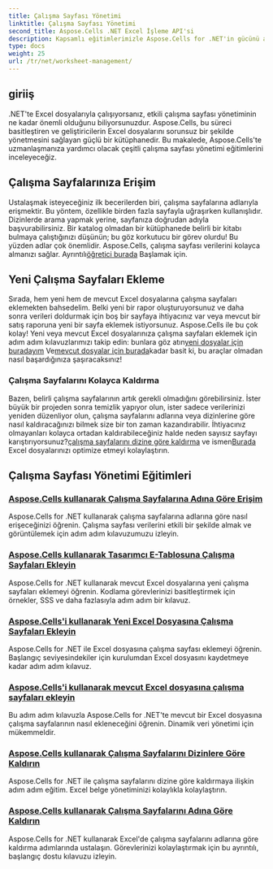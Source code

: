 ```yaml
---
title: Çalışma Sayfası Yönetimi
linktitle: Çalışma Sayfası Yönetimi
second_title: Aspose.Cells .NET Excel İşleme API'si
description: Kapsamlı eğitimlerimizle Aspose.Cells for .NET'in gücünü açığa çıkarın ve adım adım talimatlarla çalışma sayfası yönetiminde size rehberlik edin.
type: docs
weight: 25
url: /tr/net/worksheet-management/
---
```

## giriiş

.NET'te Excel dosyalarıyla çalışıyorsanız, etkili çalışma sayfası yönetiminin ne kadar önemli olduğunu biliyorsunuzdur. Aspose.Cells, bu süreci basitleştiren ve geliştiricilerin Excel dosyalarını sorunsuz bir şekilde yönetmesini sağlayan güçlü bir kütüphanedir. Bu makalede, Aspose.Cells'te uzmanlaşmanıza yardımcı olacak çeşitli çalışma sayfası yönetimi eğitimlerini inceleyeceğiz.

## Çalışma Sayfalarınıza Erişim

Ustalaşmak isteyeceğiniz ilk becerilerden biri, çalışma sayfalarına adlarıyla erişmektir. Bu yöntem, özellikle birden fazla sayfayla uğraşırken kullanışlıdır. Dizinlerde arama yapmak yerine, sayfanıza doğrudan adıyla başvurabilirsiniz. Bir katalog olmadan bir kütüphanede belirli bir kitabı bulmaya çalıştığınızı düşünün; bu göz korkutucu bir görev olurdu! Bu yüzden adlar çok önemlidir. Aspose.Cells, çalışma sayfası verilerini kolayca almanızı sağlar. Ayrıntılı[öğretici burada](./access-worksheets-by-name/) Başlamak için.

## Yeni Çalışma Sayfaları Ekleme

 Sırada, hem yeni hem de mevcut Excel dosyalarına çalışma sayfaları eklemekten bahsedelim. Belki yeni bir rapor oluşturuyorsunuz ve daha sonra verileri doldurmak için boş bir sayfaya ihtiyacınız var veya mevcut bir satış raporuna yeni bir sayfa eklemek istiyorsunuz. Aspose.Cells ile bu çok kolay! Yeni veya mevcut Excel dosyalarınıza çalışma sayfaları eklemek için adım adım kılavuzlarımızı takip edin: bunlara göz atın[yeni dosyalar için buradayım](./add-worksheets-to-new-excel-file/) Ve[mevcut dosyalar için burada](./add-worksheets-to-existing-excel-file/)kadar basit ki, bu araçlar olmadan nasıl başardığınıza şaşıracaksınız!

### Çalışma Sayfalarını Kolayca Kaldırma

 Bazen, belirli çalışma sayfalarının artık gerekli olmadığını görebilirsiniz. İster büyük bir projeden sonra temizlik yapıyor olun, ister sadece verilerinizi yeniden düzenliyor olun, çalışma sayfalarını adlarına veya dizinlerine göre nasıl kaldıracağınızı bilmek size bir ton zaman kazandırabilir. İhtiyacınız olmayanları kolayca ortadan kaldırabileceğiniz halde neden sayısız sayfayı karıştırıyorsunuz?[çalışma sayfalarını dizine göre kaldırma](./remove-worksheets-by-index/) ve ismen[Burada](./remove-worksheets-by-name/) Excel dosyalarınızı optimize etmeyi kolaylaştırın.

## Çalışma Sayfası Yönetimi Eğitimleri
### [Aspose.Cells kullanarak Çalışma Sayfalarına Adına Göre Erişim](./access-worksheets-by-name/)
Aspose.Cells for .NET kullanarak çalışma sayfalarına adlarına göre nasıl erişeceğinizi öğrenin. Çalışma sayfası verilerini etkili bir şekilde almak ve görüntülemek için adım adım kılavuzumuzu izleyin.
### [Aspose.Cells kullanarak Tasarımcı E-Tablosuna Çalışma Sayfaları Ekleyin](./add-worksheets-to-designer-spreadsheet/)
Aspose.Cells for .NET kullanarak mevcut Excel dosyalarına yeni çalışma sayfaları eklemeyi öğrenin. Kodlama görevlerinizi basitleştirmek için örnekler, SSS ve daha fazlasıyla adım adım bir kılavuz.
### [Aspose.Cells'i kullanarak Yeni Excel Dosyasına Çalışma Sayfaları Ekleyin](./add-worksheets-to-new-excel-file/)
Aspose.Cells for .NET ile Excel dosyasına çalışma sayfası eklemeyi öğrenin. Başlangıç seviyesindekiler için kurulumdan Excel dosyasını kaydetmeye kadar adım adım kılavuz.
### [Aspose.Cells'i kullanarak mevcut Excel dosyasına çalışma sayfaları ekleyin](./add-worksheets-to-existing-excel-file/)
Bu adım adım kılavuzla Aspose.Cells for .NET'te mevcut bir Excel dosyasına çalışma sayfalarının nasıl ekleneceğini öğrenin. Dinamik veri yönetimi için mükemmeldir.
### [Aspose.Cells kullanarak Çalışma Sayfalarını Dizinlere Göre Kaldırın](./remove-worksheets-by-index/)
Aspose.Cells for .NET ile çalışma sayfalarını dizine göre kaldırmaya ilişkin adım adım eğitim. Excel belge yönetiminizi kolaylıkla kolaylaştırın.
### [Aspose.Cells kullanarak Çalışma Sayfalarını Adına Göre Kaldırın](./remove-worksheets-by-name/)
Aspose.Cells for .NET kullanarak Excel'de çalışma sayfalarını adlarına göre kaldırma adımlarında ustalaşın. Görevlerinizi kolaylaştırmak için bu ayrıntılı, başlangıç dostu kılavuzu izleyin.